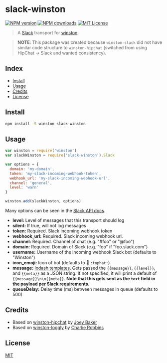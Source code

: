 # slack-winston

[![NPM version][npm-image]][npm-url]
[![NPM downloads][npm-downloads]][npm-url]
[![MIT License][license-image]][license-url]

> A [Slack][slack] transport for [winston][winston].

> **NOTE**: This package was created because `winston-slack` did not have similar code
structure to `winston-hipchat` (switched from using HipChat &rarr; Slack and wanted consistency).


## Index

* [Install](#install)
* [Usage](#usage)
* [Credits](#credits)
* [License](#license)


## Install

```bash
npm install -S winston slack-winston
```


## Usage

```js
var winston = require('winston')
var slackWinston = require('slack-winston').Slack

var options = {
  domain: 'my-domain',
  token: 'my-slack-incoming-webhook-token',
  webhook_url: 'my-slack-incoming-webhook-url',
  channel: 'general',
  level: 'warn'
}

winston.add(slackWinston, options)
```

Many options can be seen in the [Slack API docs](https://api.slack.com/methods/chat.postMessage).

* __level:__ Level of messages that this transport should log
* __silent:__ If true, will not log messages
* __token:__ Required. Slack incoming webhook token
* __webhook_url:__ Required. Slack incoming webhook url.
* __channel:__ Required. Channel of chat (e.g. "#foo" or "@foo")
* __domain:__ Required. Domain of Slack (e.g. "foo" if "foo.slack.com")
* __username:__ Username of the incoming webhook Slack bot (defaults to "Winston")
* __icon_emoji:__ Icon of bot (defaults to :tophat: `:tophat:`)
* __message:__ [lodash templates](http://lodash.com/docs#template). Gets passed the `{{message}}`, `{{level}}`, and `{{meta}}` as a JSON string. If not specified, it will print a default of `{{message}}\n\n{{meta}}`.  **Note that this gets sent as the `text` field in the payload per Slack requirements.**
* __queueDelay:__ Delay time (ms) between messages in queue (defaults to 500)

## Credits

* Based on [winston-hipchat](https://github.com/joeybaker/winston-hipchat) by [Joey Baker](https://github.com/joeybaker)
* Based on [winston-loggly](https://github.com/indexzero/winston-loggly) by [Charlie Robbins](http://blog.nodejitsu.com)


## License

[MIT][license-url]


[license-image]: http://img.shields.io/badge/license-MIT-blue.svg?style=flat
[license-url]: LICENSE
[slack]: http://slack.com
[winston]: https://github.com/flatiron/winston
[npm-image]: http://img.shields.io/npm/v/slack-winston.svg?style=flat
[npm-url]: https://npmjs.org/package/slack-winston
[npm-downloads]: http://img.shields.io/npm/dm/slack-winston.svg?style=flat
